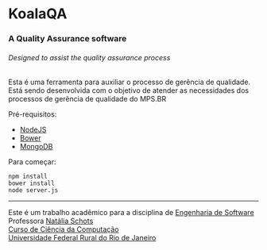 # KoalaQA
### A Quality Assurance software
###### Designed to assist the quality assurance process

Esta é uma ferramenta para auxiliar o processo de gerência de qualidade.
Está sendo desenvolvida com o objetivo de atender as necessidades dos processos de gerência de qualidade do MPS.BR

Pré-requisitos:
* [NodeJS](https://nodejs.org/)
* [Bower](http://bower.io/)
* [MongoDB](https://www.mongodb.org/)

Para começar:
```
npm install
bower install
node server.js
```

----
Este é um trabalho acadêmico para a disciplina de [Engenharia de Software](http://www.cc.ufrrj.br/graduacao/disciplinas/im866/)<br>
Professora [Natália Schots](http://www.cc.ufrrj.br/equipe/schots/)<br>
[Curso de Ciência da Computação](http://ufrrj.br/portal/modulo/home/index.php)<br>
[Universidade Federal Rural do Rio de Janeiro](http://www.ufrrj.br)

